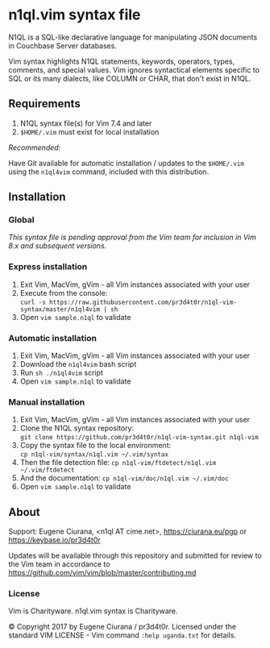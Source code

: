 # n1ql.vim syntax file


N1QL is a SQL-like declarative language for manipulating JSON documents in
Couchbase Server databases.

Vim syntax highlights N1QL statements, keywords, operators, types, comments,
and special values.  Vim ignores syntactical elements specific to SQL or its
many dialects, like COLUMN or CHAR, that don't exist in N1QL.


## Requirements

1. N1QL syntax file(s) for Vim 7.4 and later
1. `$HOME/.vim` must exist for local installation

*Recommended:*

Have Git available for automatic installation / updates to the `$HOME/.vim`
using the `n1ql4vim` command, included with this distribution.


## Installation


### Global

_This syntax file is pending approval from the Vim team for inclusion in Vim
8.x and subsequent versions._


### Express installation

1. Exit Vim, MacVim, gVim - all Vim instances associated with your user
1. Execute from the console:<br>
   `curl -s https://raw.githubusercontent.com/pr3d4t0r/n1ql-vim-syntax/master/n1ql4vim | sh`
1. Open `vim sample.n1ql` to validate


### Automatic installation

1. Exit Vim, MacVim, gVim - all Vim instances associated with your user
1. Download the `n1ql4vim` bash script
1. Run `sh ./n1ql4vim` script
1. Open `vim sample.n1ql` to validate


### Manual installation

1. Exit Vim, MacVim, gVim - all Vim instances associated with your user
1. Clone the N1QL syntax repository:<br>
   `git clone https://github.com/pr3d4t0r/n1ql-vim-syntax.git n1ql-vim`
1. Copy the syntax file to the local environment:<br>
   `cp n1ql-vim/syntax/n1ql.vim ~/.vim/syntax`
1. Then the file detection file:
   `cp n1ql-vim/ftdetect/n1ql.vim ~/.vim/ftdetect`
1. And the documentation:
   `cp n1ql-vim/doc/n1ql.vim ~/.vim/doc`
1. Open `vim sample.n1ql` to validate


## About

Support:  Eugene Ciurana, &lt;n1ql AT cime.net&gt;, https://ciurana.eu/pgp or
https://keybase.io/pr3d4t0r

Updates will be available through this repository and submitted for review to
the Vim team in accordance to 
https://github.com/vim/vim/blob/master/contributing.md


### License

Vim is Charityware.  n1ql.vim syntax is Charityware.

&copy; Copyright 2017 by Eugene Ciurana / pr3d4t0r.  Licensed under the
standard VIM LICENSE - Vim command `:help uganda.txt` for details.

